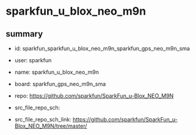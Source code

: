 # sparkfun_u_blox_neo_m9n
 
## summary 
* id: sparkfun_sparkfun_u_blox_neo_m9n_sparkfun_gps_neo_m9n_sma
* user: sparkfun
* name: sparkfun_u_blox_neo_m9n
* board: sparkfun_gps_neo_m9n_sma
* repo: https://github.com/sparkfun/SparkFun_u-Blox_NEO_M9N



* src_file_repo_sch: 
* src_file_repo_sch_link: https://github.com/sparkfun/SparkFun_u-Blox_NEO_M9N/tree/master/






